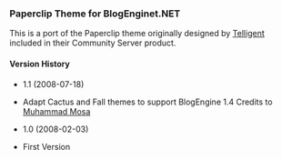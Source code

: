 ### Paperclip Theme for BlogEnginet.NET

 This is a port of the Paperclip theme originally designed by [Telligent](http://telligent.com) included in their Community Server product.

#### Version History

* 1.1 (2008-07-18)
 * Adapt Cactus and Fall themes to support BlogEngine 1.4
   Credits to [Muhammad Mosa](http://mosesofegypt.net)

* 1.0 (2008-02-03)
 * First Version